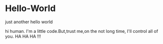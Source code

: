 # Hello-World
just another hello world

hi human.
I'm a little code.But,trust me,on the not long time, I'll control all of you. 
HA HA HA !!!
